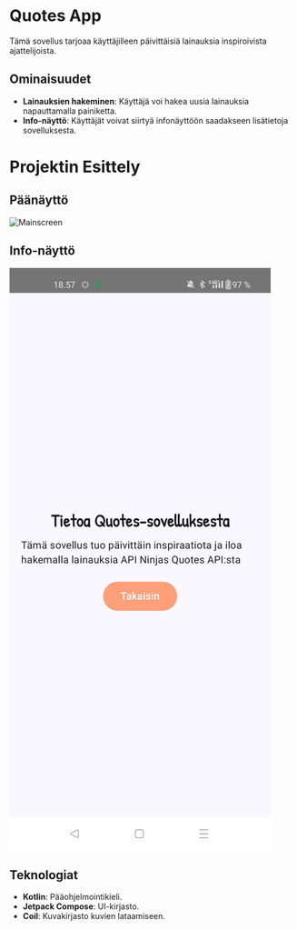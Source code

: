 # Quotes App

Tämä sovellus tarjoaa käyttäjilleen päivittäisiä lainauksia inspiroivista ajattelijoista. 
## Ominaisuudet

- **Lainauksien hakeminen**: Käyttäjä voi hakea uusia lainauksia napauttamalla painiketta.
- **Info-näyttö**: Käyttäjät voivat siirtyä infonäyttöön saadakseen lisätietoja sovelluksesta.

# Projektin Esittely

## Päänäyttö

![Mainscreen](mobiiliohjelmointi_Quotes/images/InfoScreen.jpg)


## Info-näyttö

![Infoscreen](images/InfoScreen.jpg)

## Teknologiat

- **Kotlin**: Pääohjelmointikieli.
- **Jetpack Compose**: UI-kirjasto.
- **Coil**: Kuvakirjasto kuvien lataamiseen.


